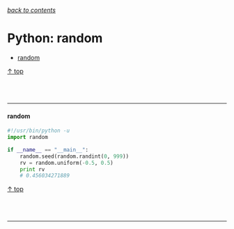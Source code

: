 [*back to contents*](https://github.com/gyuho/learn#contents)<br>

# Python: random

- [random](#random)

[↑ top](#python-random)
<br><br><br><br><hr>


#### random

```python
#!/usr/bin/python -u
import random

if __name__ == "__main__":
	random.seed(random.randint(0, 999))
	rv = random.uniform(-0.5, 0.5)
	print rv
	# 0.456034271889

```

[↑ top](#python-random)
<br><br><br><br><hr>
